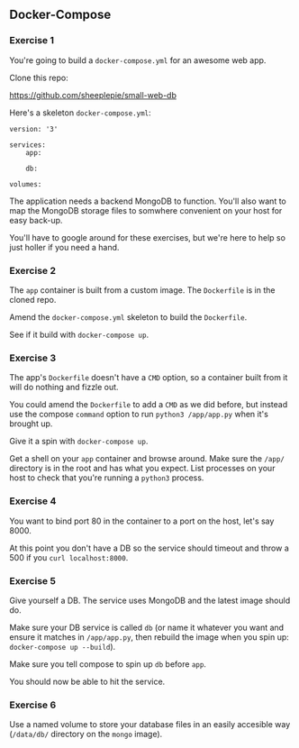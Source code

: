 ## Docker-Compose

### Exercise 1

You're going to build a `docker-compose.yml` for an awesome web app.

Clone this repo:

https://github.com/sheeplepie/small-web-db

Here's a skeleton `docker-compose.yml`:

```
version: '3'

services:
    app:

    db:

volumes:
```

The application needs a backend MongoDB to function. You'll also want to map the MongoDB storage files to somwhere convenient on your host for easy back-up.

You'll have to google around for these exercises, but we're here to help so just holler if you need a hand.

### Exercise 2

The `app` container is built from a custom image. The `Dockerfile` is in the cloned repo.

Amend the `docker-compose.yml` skeleton to build the `Dockerfile`.

See if it build with `docker-compose up`.

### Exercise 3

The app's `Dockerfile` doesn't have a `CMD` option, so a container built from it will do nothing and fizzle out.

You could amend the `Dockerfile` to add a `CMD` as we did before, but instead use the compose `command` option to run `python3 /app/app.py` when it's brought up.

Give it a spin with `docker-compose up`.

Get a shell on your `app` container and browse around. Make sure the `/app/` directory is in the root and has what you expect. List processes on your host to check that you're running a `python3` process.

### Exercise 4

You want to bind port 80 in the container to a port on the host, let's say 8000.

At this point you don't have a DB so the service should timeout and throw a 500 if you `curl localhost:8000`.

### Exercise 5

Give yourself a DB. The service uses MongoDB and the latest image should do.

Make sure your DB service is called `db` (or name it whatever you want and ensure it matches in `/app/app.py`, then rebuild the image when you spin up: `docker-compose up --build`).

Make sure you tell compose to spin up `db` before `app`.

You should now be able to hit the service.

### Exercise 6

Use a named volume to store your database files in an easily accesible way (`/data/db/` directory on the `mongo` image).
